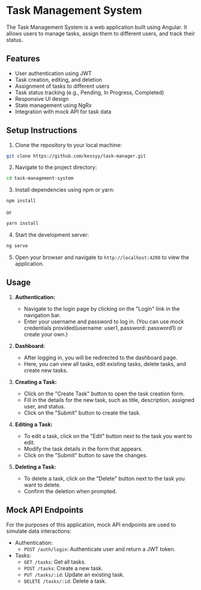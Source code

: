 # Task Management System

The Task Management System is a web application built using Angular. It allows users to manage tasks, assign them to different users, and track their status.

## Features

- User authentication using JWT
- Task creation, editing, and deletion
- Assignment of tasks to different users
- Task status tracking (e.g., Pending, In Progress, Completed)
- Responsive UI design
- State management using NgRx
- Integration with mock API for task data

## Setup Instructions

1. Clone the repository to your local machine:

```bash
git clone https://github.com/kessyy/task-manager.git
```

2. Navigate to the project directory:

```bash
cd task-management-system
```

3. Install dependencies using npm or yarn:

```bash
npm install
```
or
```bash
yarn install
```

4. Start the development server:

```bash
ng serve
```

5. Open your browser and navigate to `http://localhost:4200` to view the application.

## Usage

1. **Authentication:**
   - Navigate to the login page by clicking on the "Login" link in the navigation bar.
   - Enter your username and password to log in. (You can use mock credentials provided(username: user1, password: password1) or create your own.)
   
2. **Dashboard:**
   - After logging in, you will be redirected to the dashboard page.
   - Here, you can view all tasks, edit existing tasks, delete tasks, and create new tasks.
   
3. **Creating a Task:**
   - Click on the "Create Task" button to open the task creation form.
   - Fill in the details for the new task, such as title, description, assigned user, and status.
   - Click on the "Submit" button to create the task.

4. **Editing a Task:**
   - To edit a task, click on the "Edit" button next to the task you want to edit.
   - Modify the task details in the form that appears.
   - Click on the "Submit" button to save the changes.

5. **Deleting a Task:**
   - To delete a task, click on the "Delete" button next to the task you want to delete.
   - Confirm the deletion when prompted.

## Mock API Endpoints

For the purposes of this application, mock API endpoints are used to simulate data interactions:
- Authentication:
  - `POST /auth/login`: Authenticate user and return a JWT token.
- Tasks:
  - `GET /tasks`: Get all tasks.
  - `POST /tasks`: Create a new task.
  - `PUT /tasks/:id`: Update an existing task.
  - `DELETE /tasks/:id`: Delete a task.
